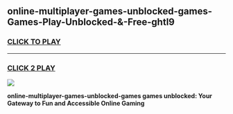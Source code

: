 
## online-multiplayer-games-unblocked-games-Games-Play-Unblocked-&-Free-ghtl9
<h3>
<a href="https://premium76.site?title=online-multiplayer-games-unblocked-games&ref=24A">CLICK TO PLAY</a></h3>
<hr>

<h3>
<a href="https://premium76.site?title=online-multiplayer-games-unblocked-games&ref=24A">CLICK 2 PLAY</a>
  
</h3>

<a href="https://premium76.site?title=online-multiplayer-games-unblocked-games&ref=24A"><img src="https://clearcache.store/games.png"></a>


**online-multiplayer-games-unblocked-games games unblocked: Your Gateway to Fun and Accessible Online Gaming**
